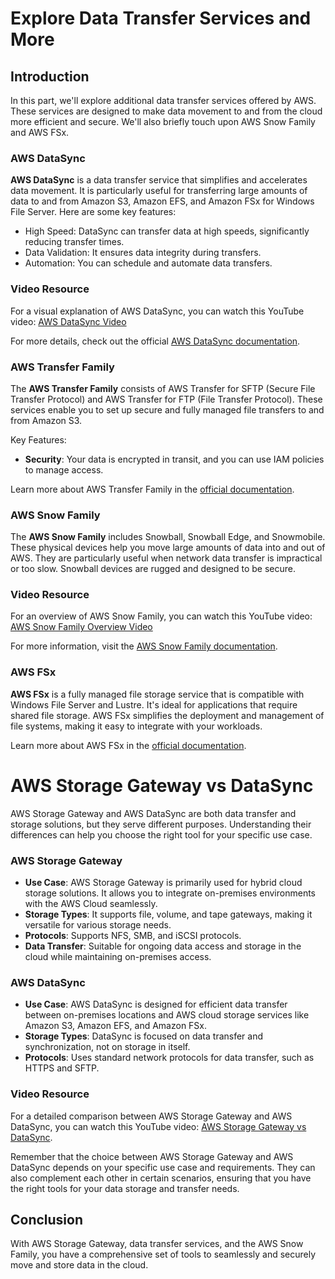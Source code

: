 # Explore Data Transfer Services and More

## Introduction

In this part, we'll explore additional data transfer services offered by AWS. These services are designed to make data movement to and from the cloud more efficient and secure. We'll also briefly touch upon AWS Snow Family and AWS FSx.

### AWS DataSync

**AWS DataSync** is a data transfer service that simplifies and accelerates data movement. It is particularly useful for transferring large amounts of data to and from Amazon S3, Amazon EFS, and Amazon FSx for Windows File Server. Here are some key features:

- High Speed: DataSync can transfer data at high speeds, significantly reducing transfer times.
- Data Validation: It ensures data integrity during transfers.
- Automation: You can schedule and automate data transfers.

### Video Resource

For a visual explanation of AWS DataSync, you can watch this YouTube video: [AWS DataSync Video](https://youtu.be/uQDVZfj_VEA?si=M5jwWoi12gtJguC9)

For more details, check out the official [AWS DataSync documentation](https://docs.aws.amazon.com/datasync/).

### AWS Transfer Family

The **AWS Transfer Family** consists of AWS Transfer for SFTP (Secure File Transfer Protocol) and AWS Transfer for FTP (File Transfer Protocol). These services enable you to set up secure and fully managed file transfers to and from Amazon S3.

Key Features:

- **Security**: Your data is encrypted in transit, and you can use IAM policies to manage access.

Learn more about AWS Transfer Family in the [official documentation](https://docs.aws.amazon.com/transfer/).

### AWS Snow Family

The **AWS Snow Family** includes Snowball, Snowball Edge, and Snowmobile. These physical devices help you move large amounts of data into and out of AWS. They are particularly useful when network data transfer is impractical or too slow. Snowball devices are rugged and designed to be secure.

### Video Resource

For an overview of AWS Snow Family, you can watch this YouTube video: [AWS Snow Family Overview Video](https://youtu.be/9Ar-51Ip53Q?si=q2WLBso5wFNvVSLh)

For more information, visit the [AWS Snow Family documentation](https://docs.aws.amazon.com/snowball/).

### AWS FSx

**AWS FSx** is a fully managed file storage service that is compatible with Windows File Server and Lustre. It's ideal for applications that require shared file storage. AWS FSx simplifies the deployment and management of file systems, making it easy to integrate with your workloads.

Learn more about AWS FSx in the [official documentation](https://docs.aws.amazon.com/fsx/).

# AWS Storage Gateway vs DataSync

AWS Storage Gateway and AWS DataSync are both data transfer and storage solutions, but they serve different purposes. Understanding their differences can help you choose the right tool for your specific use case.

### AWS Storage Gateway

- **Use Case**: AWS Storage Gateway is primarily used for hybrid cloud storage solutions. It allows you to integrate on-premises environments with the AWS Cloud seamlessly.
- **Storage Types**: It supports file, volume, and tape gateways, making it versatile for various storage needs.
- **Protocols**: Supports NFS, SMB, and iSCSI protocols.
- **Data Transfer**: Suitable for ongoing data access and storage in the cloud while maintaining on-premises access.

### AWS DataSync

- **Use Case**: AWS DataSync is designed for efficient data transfer between on-premises locations and AWS cloud storage services like Amazon S3, Amazon EFS, and Amazon FSx.
- **Storage Types**: DataSync is focused on data transfer and synchronization, not on storage in itself.
- **Protocols**: Uses standard network protocols for data transfer, such as HTTPS and SFTP.

### Video Resource

For a detailed comparison between AWS Storage Gateway and AWS DataSync, you can watch this YouTube video: [AWS Storage Gateway vs DataSync](https://youtu.be/tmfe1rO-AUs?si=vmfZbbTW2ITaoSjC).

Remember that the choice between AWS Storage Gateway and AWS DataSync depends on your specific use case and requirements. They can also complement each other in certain scenarios, ensuring that you have the right tools for your data storage and transfer needs.

## Conclusion

With AWS Storage Gateway, data transfer services, and the AWS Snow Family, you have a comprehensive set of tools to seamlessly and securely move and store data in the cloud.

